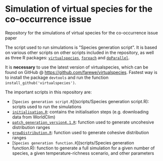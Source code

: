 # Simulation of virtual species for the co-occurrence issue
Repository for the simulations of virtual species for the co-occurrence issue paper


The script used to run simulations is "Species generation script". It is based on various other scripts on other scripts included in the repository, as well as three R packages: [`virtualspecies`](https://github.com/farewe/virtualspecies), [`foreach`](https://cran.r-project.org/web/packages/foreach/index.html) and [`doParallel`](https://cran.r-project.org/web/packages/doParallel/index.html).


It is **necessary** to use the latest version of virtualspecies, which can be found on GitHub @ https://github.com/farewe/virtualspecies. Fastest way is to install the package `devtools` and run the function `install_github('virtualspecies')`.


The important scripts in this repository are:

* [`Species generation script.R`](scripts/Species generation script.R): scripts used to run the simulations
* [`initialisation.R`](scripts/initialisation.R): contains the initialisation steps (e.g. downloading data from WorldClim)
* [`patch_generation_version4.1.R`](scripts/functions/patch_generation_version4.1.R): function used to generate uncohesive distribution ranges
* [`growDistribution.R`](scripts/functions/growDistribution.R): function used to generate cohesive distribution ranges
* [`Species generation function.R`](scripts/Species generation function.R): function to generate a full simulation for a given number of species, a given temperature-richness scenario, and other parameters 

